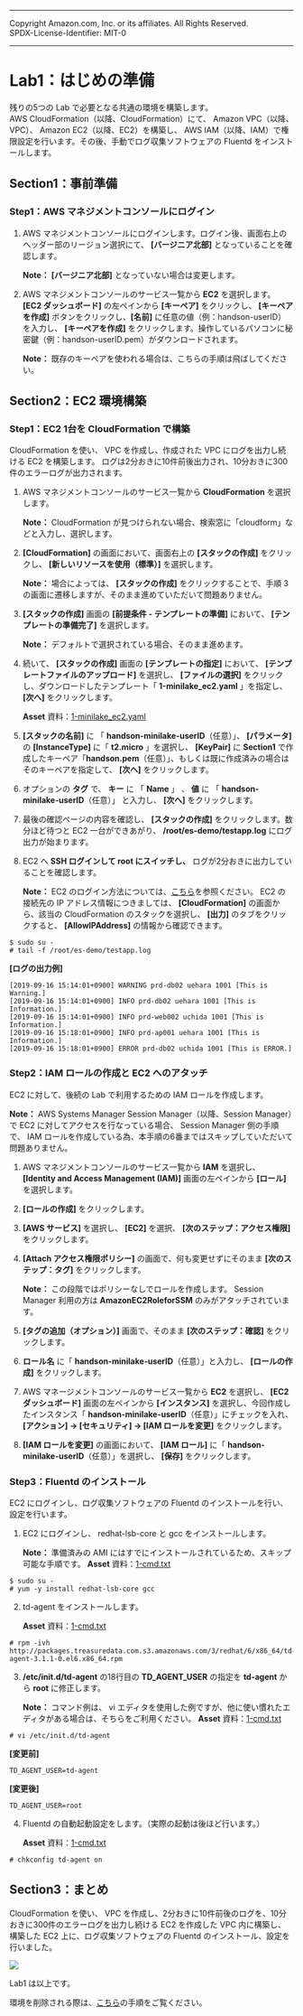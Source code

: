 ------------------------------------------------------------------------------------
Copyright <first-edit-year> Amazon.com, Inc. or its affiliates. All Rights Reserved.  
SPDX-License-Identifier: MIT-0

------------------------------------------------------------------------------------


# Lab1：はじめの準備
残りの5つの Lab で必要となる共通の環境を構築します。  
AWS CloudFormation（以降、CloudFormation）にて、 Amazon VPC（以降、VPC）、 Amazon EC2（以降、EC2）を構築し、 AWS IAM（以降、IAM）で権限設定を行います。その後、手動でログ収集ソフトウェアの Fluentd をインストールします。

## Section1：事前準備
### Step1：AWS マネジメントコンソールにログイン

 1. AWS マネジメントコンソールにログインします。ログイン後、画面右上のヘッダー部のリージョン選択にて、 **[バージニア北部]** となっていることを確認します。  

    **Note：** **[バージニア北部]** となっていない場合は変更します。

 2. AWS マネジメントコンソールのサービス一覧から **EC2** を選択します。 **[EC2 ダッシュボード]** の左ペインから **[キーペア]** をクリックし、 **[キーペアを作成]** ボタンをクリックし、**[名前]** に任意の値（例：handson-userID）を入力し、 **[キーペアを作成]** をクリックします。操作しているパソコンに秘密鍵（例：handson-userID.pem）がダウンロードされます。  

    **Note：** 既存のキーペアを使われる場合は、こちらの手順は飛ばしてください。

## Section2：EC2 環境構築
### Step1：EC2 1台を CloudFormation で構築

CloudFormation を使い、 VPC を作成し、作成された VPC にログを出力し続ける EC2 を構築します。 ログは2分おきに10件前後出力され、10分おきに300件のエラーログが出力されます。  

 1. AWS マネジメントコンソールのサービス一覧から **CloudFormation** を選択します。  

    **Note：** CloudFormation が見つけられない場合、検索窓に「cloudform」などと入力し、選択します。
  
 2. **[CloudFormation]** の画面において、画面右上の **[スタックの作成]** をクリックし、 **[新しいリソースを使用（標準）]** を選択します。  

    **Note：** 場合によっては、 **[スタックの作成]** をクリックすることで、手順 3 の画面に遷移しますが、そのまま進めていただいて問題ありません。
 
 3. **[スタックの作成]** 画面の **[前提条件 - テンプレートの準備]** において、 **[テンプレートの準備完了]** を選択します。 

    **Note：** デフォルトで選択されている場合、そのまま進めます。
 
 4. 続いて、 **[スタックの作成]** 画面の **[テンプレートの指定]** において、 **[テンプレートファイルのアップロード]** を選択し、 **[ファイルの選択]** をクリックし、ダウンロードしたテンプレート「 **1-minilake_ec2.yaml** 」を指定し、 **[次へ]** をクリックします。 

    **Asset** 資料：[1-minilake_ec2.yaml](asset/us-east-1/1-minilake_ec2.yaml)
  
 5. **[スタックの名前]** に 「 **handson-minilake-userID**（任意）」、 **[パラメータ]** の **[InstanceType]** に「 **t2.micro** 」を選択し、 **[KeyPair]** に **Section1** で作成したキーペア「**handson.pem**（任意）」、もしくは既に作成済みの場合はそのキーペアを指定して、 **[次へ]** をクリックします。  
 
 6. オプションの **タグ** で、 **キー** に 「 **Name** 」 、 **値** に 「 **handson-minilake-userID**（任意）」 と入力し、 **[次へ]** をクリックします。
 
 7. 最後の確認ページの内容を確認し、 **[スタックの作成]** をクリックします。数分ほど待つと EC2 一台ができあがり、 **/root/es-demo/testapp.log** にログ出力が始まります。  
 
 8. EC2 へ **SSH ログインして root にスイッチし、** ログが2分おきに出力していることを確認します。  
 
    **Note：** EC2 のログイン方法については、[こちら](additional_info_lab1.md#EC2へのログイン方法)を参照ください。 EC2 の 接続先の IP アドレス情報につきましては、 **[CloudFormation]** の画面から、該当の CloudFormation のスタックを選択し、 **[出力]** のタブをクリックすると、 **[AllowIPAddress]** の情報から確認できます。

 ```
 $ sudo su -
 # tail -f /root/es-demo/testapp.log
 ```
 
 **[ログの出力例]**

 ``` 
[2019-09-16 15:14:01+0900] WARNING prd-db02 uehara 1001 [This is Warning.]
[2019-09-16 15:14:01+0900] INFO prd-db02 uehara 1001 [This is Information.]
[2019-09-16 15:14:01+0900] INFO prd-web002 uchida 1001 [This is Information.]
[2019-09-16 15:18:01+0900] INFO prd-ap001 uehara 1001 [This is Information.]
[2019-09-16 15:18:01+0900] ERROR prd-db02 uchida 1001 [This is ERROR.]
 ```
 
### Step2：IAM ロールの作成と EC2 へのアタッチ

EC2 に対して、後続の Lab で利用するための IAM ロールを作成します。  

**Note：** AWS Systems Manager Session Manager（以降、Session Manager）で EC2 に対してアクセスを行なっている場合、 Session Manager 側の手順で、 IAM ロールを作成している為、本手順の6番まではスキップしていただいて問題ありません。  

 1. AWS マネジメントコンソールのサービス一覧から **IAM** を選択し、 **[Identity and Access Management (IAM)]** 画面の左ペインから **[ロール]** を選択します。
 
 2. **[ロールの作成]** をクリックします。
 
 3. **[AWS サービス]** を選択し、 **[EC2]** を選択、 **[次のステップ：アクセス権限]** をクリックします。
 
 4. **[Attach アクセス権限ポリシー]** の画面で、何も変更せずにそのまま **[次のステップ：タグ]** をクリックします。  

    **Note：** この段階ではポリシーなしでロールを作成します。 Session Manager 利用の方は **AmazonEC2RoleforSSM** のみがアタッチされています。

 5. **[タグの追加（オプション）]** 画面で、そのまま **[次のステップ：確認]** をクリックします。
 
 6. **ロール名** に「 **handson-minilake-userID**（任意）」と入力し、 **[ロールの作成]** をクリックします。
 
 7. AWS マネージメントコンソールのサービス一覧から **EC2** を選択し、 **[EC2 ダッシュボード]** 画面の左ペインから **[インスタンス]** を選択し、今回作成したインスタンス「 **handson-minilake-userID**（任意）」にチェックを入れ、 **[アクション] → [セキュリティ] → [IAM ロールを変更]** をクリックします。
 
 8. **[IAM ロールを変更]** の画面において、 **[IAM ロール]** に「 **handson-minilake-userID**（任意）」を選択し、 **[保存]** をクリックします。
  

### Step3：Fluentd のインストール

EC2 にログインし、ログ収集ソフトウェアの Fluentd のインストールを行い、設定を行います。

 1. EC2 にログインし、 redhat-lsb-core と gcc をインストールします。
   
    **Note：** 準備済みの AMI にはすでにインストールされているため、スキップ可能な手順です。
    **Asset** 資料：[1-cmd.txt](asset/us-east-1/1-cmd.txt)

 ```
 $ sudo su -
 # yum -y install redhat-lsb-core gcc
 ```

 2. td-agent をインストールします。

    **Asset** 資料：[1-cmd.txt](asset/us-east-1/1-cmd.txt)
    
 ```
 # rpm -ivh http://packages.treasuredata.com.s3.amazonaws.com/3/redhat/6/x86_64/td-agent-3.1.1-0.el6.x86_64.rpm
 ```

 3. **/etc/init.d/td-agent** の18行目の **TD\_AGENT\_USER** の指定を **td-agent** から **root** に修正します。  
 
    **Note：** コマンド例は、 vi エディタを使用した例ですが、他に使い慣れたエディタがある場合は、そちらをご利用ください。
    **Asset** 資料：[1-cmd.txt](asset/us-east-1/1-cmd.txt)

 ```
 # vi /etc/init.d/td-agent
 ```

 **[変更前]**
 
 ```
 TD_AGENT_USER=td-agent
 ```
 
 **[変更後]**
 
 ```
 TD_AGENT_USER=root 
 ```

 4. Fluentd の自動起動設定をします。（実際の起動は後ほど行います。）

    **Asset** 資料：[1-cmd.txt](asset/us-east-1/1-cmd.txt)

 ```
 # chkconfig td-agent on
 ```

## Section3：まとめ

CloudFormation を使い、 VPC を作成し、2分おきに10件前後のログを、10分おきに300件のエラーログを出力し続ける EC2 を作成した VPC 内に構築し、構築した EC2 上に、ログ収集ソフトウェアの Fluentd のインストール、設定を行いました。

<img src="../images/architecture_lab1.png">

Lab1 は以上です。

環境を削除される際は、[こちら](../clean-up/README.md)の手順をご覧ください。
